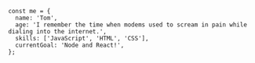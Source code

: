 	const me = {
	  name: 'Tom',
	  age: 'I remember the time when modems used to scream in pain while dialing into the internet.',
	  skills: ['JavaScript', 'HTML', 'CSS'],
	  currentGoal: 'Node and React!',
	};
